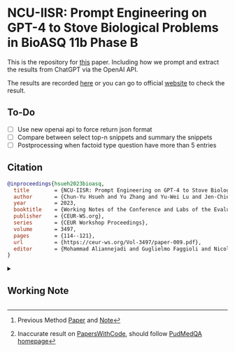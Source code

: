 # NCU-IISR: Prompt Engineering on GPT-4 to Stove Biological Problems in BioASQ 11b Phase B

This is the repository for [this](https://ceur-ws.org/Vol-3497/paper-009.pdf) paper. Including how we prompt and extract the results from ChatGPT via the OpenAI API.

The results are recorded [here](./gpt_result/README.md) or you can go to official [website](http://participants-area.bioasq.org) to check the result.

## To-Do
- [ ] Use new openai api to force return json format
- [ ] Compare between select top-n snippets and summary the snippets
- [ ] Postprocessing when factoid type question have more than 5 entries

## Citation
```bibtex
@inproceedings{hsueh2023bioasq,
  title        = {NCU-IISR: Prompt Engineering on GPT-4 to Stove Biological Problems in BioASQ 11b Phase B},
  author       = {Chun-Yu Hsueh and Yu Zhang and Yu-Wei Lu and Jen-Chieh Han and Wilailack Meesawad and Richard Tzong-Han Tsai},
  year         = 2023,
  booktitle    = {Working Notes of the Conference and Labs of the Evaluation Forum (CLEF 2023), Thessaloniki, Greece, September 18th to 21st, 2023},
  publisher    = {CEUR-WS.org},
  series       = {CEUR Workshop Proceedings},
  volume       = 3497,
  pages        = {114--121},
  url          = {https://ceur-ws.org/Vol-3497/paper-009.pdf},
  editor       = {Mohammad Aliannejadi and Guglielmo Faggioli and Nicola Ferro and Michalis Vlachos}
}
```

<details>
<summary><h2>Working Note</h2></summary>

### Consider Systems
  1. BioBERT[^1]
  2. [BioGPT](https://github.com/microsoft/BioGPT) (GPT2 based)[^2]
  3. ChatGPT (GPT4)
  4. ChatGPT (GPT3.5)
  5. Fine-tune/Transfer GPT3，prompt turning
### Scoring
  - [OpenAI Evals](https://github.com/openai/evals)
  - [BertScore](https://github.com/Tiiiger/bert_score)
  - ROUGE-SU4
### Others
  - training 11b = training 10b + testing 10b
  - [BioLinkBERT](https://github.com/michiyasunaga/LinkBERT)
  - [OPT-175b](https://github.com/facebookresearch/metaseq/tree/main/projects/OPT)
  - Retriever method for snippets
    - BM25 & TF-IDF
    - [OpenAI Embedding](https://platform.openai.com/docs/guides/embeddings) + Cos similarity


[^1]: Previous Method [Paper](https://ceur-ws.org/Vol-3180/paper-27.pdf) and [Note](https://hackmd.io/@denis049/rygMFy0Co)
[^2]: Inaccurate result on [PapersWithCode](https://paperswithcode.com/sota/question-answering-on-pubmedqa), should follow [PudMedQA homepage](https://pubmedqa.github.io)
</details>